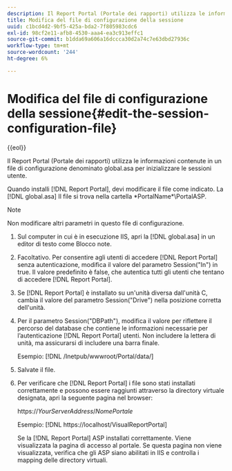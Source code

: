 ```yaml
---
description: Il Report Portal (Portale dei rapporti) utilizza le informazioni contenute in un file di configurazione denominato global.asa per inizializzare le sessioni utente.
title: Modifica del file di configurazione della sessione
uuid: c1bcd4d2-9bf5-425a-bda2-7f805983cdc6
exl-id: 98cf2e11-afb8-4530-aaa4-ea3c913effc1
source-git-commit: b1dda69a606a16dccca30d2a74c7e63dbd27936c
workflow-type: tm+mt
source-wordcount: '244'
ht-degree: 6%

---
```


# Modifica del file di configurazione della sessione{#edit-the-session-configuration-file}

{{eol}}

Il Report Portal (Portale dei rapporti) utilizza le informazioni contenute in un file di configurazione denominato global.asa per inizializzare le sessioni utente.

Quando installi [!DNL Report Portal], devi modificare il file come indicato. La [!DNL global.asa] Il file si trova nella cartella \*PortalName*\PortalASP\.

>[!NOTE]
>
>Non modificare altri parametri in questo file di configurazione.

1. Sul computer in cui è in esecuzione IIS, apri la [!DNL global.asa] in un editor di testo come Blocco note.
1. Facoltativo. Per consentire agli utenti di accedere [!DNL Report Portal] senza autenticazione, modifica il valore del parametro Session(&quot;In&quot;) in true. Il valore predefinito è false, che autentica tutti gli utenti che tentano di accedere [!DNL Report Portal].
1. Se [!DNL Report Portal] è installato su un&#39;unità diversa dall&#39;unità C, cambia il valore del parametro Session(&quot;Drive&quot;) nella posizione corretta dell&#39;unità.
1. Per il parametro Session(&quot;DBPath&quot;), modifica il valore per riflettere il percorso del database che contiene le informazioni necessarie per l’autenticazione [!DNL Report Portal] utenti. Non includere la lettera di unità, ma assicurarsi di includere una barra finale.

   Esempio: [!DNL /Inetpub/wwwroot/Portal/data/]

1. Salvate il file.
1. Per verificare che [!DNL Report Portal] i file sono stati installati correttamente e possono essere raggiunti attraverso la directory virtuale designata, apri la seguente pagina nel browser:

   https://*YourServerAddress*/*NomePortale*

   Esempio: [!DNL https://localhost/VisualReportPortal]

   Se la [!DNL Report Portal] ASP installati correttamente. Viene visualizzata la pagina di accesso al portale. Se questa pagina non viene visualizzata, verifica che gli ASP siano abilitati in IIS e controlla i mapping delle directory virtuali.
